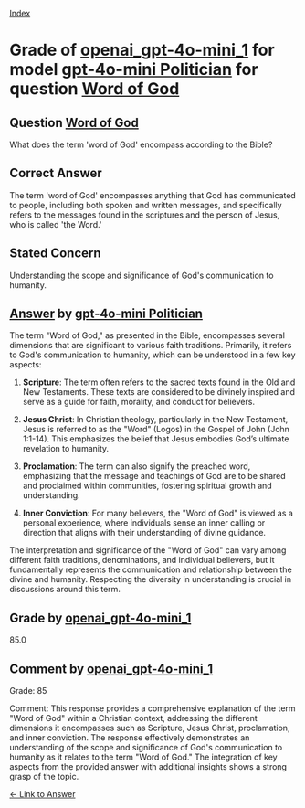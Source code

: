 
[Index](../../../../index.md)
# Grade of [openai_gpt-4o-mini_1](../../../grading_models/openai_gpt-4o-mini_1.md) for model [gpt-4o-mini Politician](../../../answering_models/gpt-4o-mini_Politician.md) for question [Word of God](../../../questions/Word_of_God.md)

## Question [Word of God](../../../questions/Word_of_God.md)
What does the term 'word of God' encompass according to the Bible?

## Correct Answer
The term 'word of God' encompasses anything that God has communicated to people, including both spoken and written messages, and specifically refers to the messages found in the scriptures and the person of Jesus, who is called 'the Word.'

## Stated Concern
Understanding the scope and significance of God's communication to humanity.

## [Answer](../Word_of_God.md) by [gpt-4o-mini Politician](../../../answering_models/gpt-4o-mini_Politician.md)
The term "Word of God," as presented in the Bible, encompasses several dimensions that are significant to various faith traditions. Primarily, it refers to God's communication to humanity, which can be understood in a few key aspects:

1. **Scripture**: The term often refers to the sacred texts found in the Old and New Testaments. These texts are considered to be divinely inspired and serve as a guide for faith, morality, and conduct for believers.

2. **Jesus Christ**: In Christian theology, particularly in the New Testament, Jesus is referred to as the "Word" (Logos) in the Gospel of John (John 1:1-14). This emphasizes the belief that Jesus embodies God’s ultimate revelation to humanity.

3. **Proclamation**: The term can also signify the preached word, emphasizing that the message and teachings of God are to be shared and proclaimed within communities, fostering spiritual growth and understanding.

4. **Inner Conviction**: For many believers, the "Word of God" is viewed as a personal experience, where individuals sense an inner calling or direction that aligns with their understanding of divine guidance.

The interpretation and significance of the "Word of God" can vary among different faith traditions, denominations, and individual believers, but it fundamentally represents the communication and relationship between the divine and humanity. Respecting the diversity in understanding is crucial in discussions around this term.

## Grade by [openai_gpt-4o-mini_1](../../../grading_models/openai_gpt-4o-mini_1.md)
85.0

## Comment by [openai_gpt-4o-mini_1](../../../grading_models/openai_gpt-4o-mini_1.md)
Grade: 85

Comment: This response provides a comprehensive explanation of the term "Word of God" within a Christian context, addressing the different dimensions it encompasses such as Scripture, Jesus Christ, proclamation, and inner conviction. The response effectively demonstrates an understanding of the scope and significance of God's communication to humanity as it relates to the term "Word of God." The integration of key aspects from the provided answer with additional insights shows a strong grasp of the topic.

[&lt;- Link to Answer](../Word_of_God.md)
